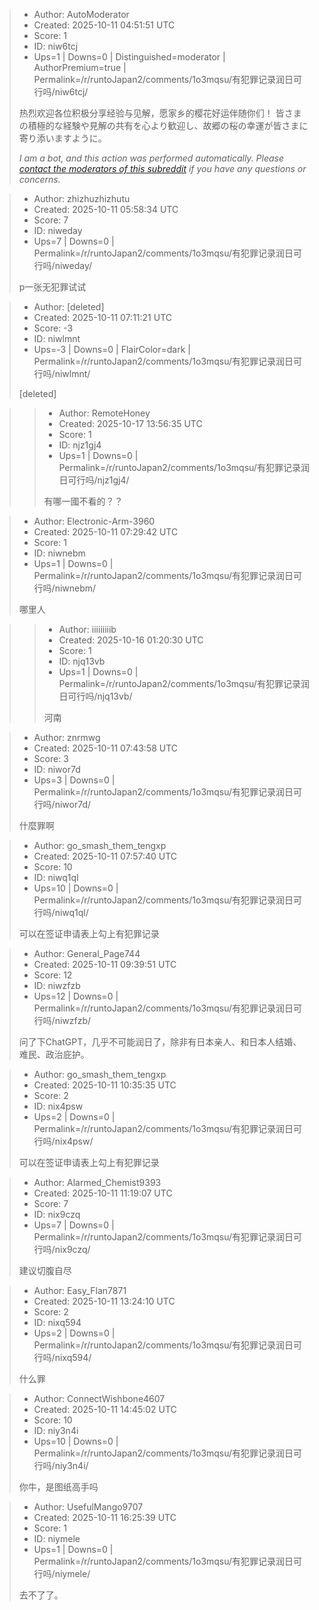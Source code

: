 > - Author: AutoModerator
> - Created: 2025-10-11 04:51:51 UTC
> - Score: 1
> - ID: niw6tcj
> - Ups=1 | Downs=0 | Distinguished=moderator | AuthorPremium=true | Permalink=/r/runtoJapan2/comments/1o3mqsu/有犯罪记录润日可行吗/niw6tcj/
>
> 热烈欢迎各位积极分享经验与见解，愿家乡的樱花好运伴随你们！
> 皆さまの積極的な経験や見解の共有を心より歓迎し、故郷の桜の幸運が皆さまに寄り添いますように。
> 
> *I am a bot, and this action was performed automatically. Please [contact the moderators of this subreddit](/message/compose/?to=/r/runtoJapan2) if you have any questions or concerns.*

> - Author: zhizhuzhizhutu
> - Created: 2025-10-11 05:58:34 UTC
> - Score: 7
> - ID: niweday
> - Ups=7 | Downs=0 | Permalink=/r/runtoJapan2/comments/1o3mqsu/有犯罪记录润日可行吗/niweday/
>
> p一张无犯罪试试

> - Author: [deleted]
> - Created: 2025-10-11 07:11:21 UTC
> - Score: -3
> - ID: niwlmnt
> - Ups=-3 | Downs=0 | FlairColor=dark | Permalink=/r/runtoJapan2/comments/1o3mqsu/有犯罪记录润日可行吗/niwlmnt/
>
> [deleted]

>> - Author: RemoteHoney
>> - Created: 2025-10-17 13:56:35 UTC
>> - Score: 1
>> - ID: njz1gj4
>> - Ups=1 | Downs=0 | Permalink=/r/runtoJapan2/comments/1o3mqsu/有犯罪记录润日可行吗/njz1gj4/
>>
>> 有哪一國不看的？？

> - Author: Electronic-Arm-3960
> - Created: 2025-10-11 07:29:42 UTC
> - Score: 1
> - ID: niwnebm
> - Ups=1 | Downs=0 | Permalink=/r/runtoJapan2/comments/1o3mqsu/有犯罪记录润日可行吗/niwnebm/
>
> 哪里人

>> - Author: iiiiiiiiib
>> - Created: 2025-10-16 01:20:30 UTC
>> - Score: 1
>> - ID: njq13vb
>> - Ups=1 | Downs=0 | Permalink=/r/runtoJapan2/comments/1o3mqsu/有犯罪记录润日可行吗/njq13vb/
>>
>> 河南

> - Author: znrmwg
> - Created: 2025-10-11 07:43:58 UTC
> - Score: 3
> - ID: niwor7d
> - Ups=3 | Downs=0 | Permalink=/r/runtoJapan2/comments/1o3mqsu/有犯罪记录润日可行吗/niwor7d/
>
> 什麼罪啊

> - Author: go_smash_them_tengxp
> - Created: 2025-10-11 07:57:40 UTC
> - Score: 10
> - ID: niwq1ql
> - Ups=10 | Downs=0 | Permalink=/r/runtoJapan2/comments/1o3mqsu/有犯罪记录润日可行吗/niwq1ql/
>
> 可以在签证申请表上勾上有犯罪记录

> - Author: General_Page744
> - Created: 2025-10-11 09:39:51 UTC
> - Score: 12
> - ID: niwzfzb
> - Ups=12 | Downs=0 | Permalink=/r/runtoJapan2/comments/1o3mqsu/有犯罪记录润日可行吗/niwzfzb/
>
> 问了下ChatGPT，几乎不可能润日了，除非有日本亲人、和日本人结婚、难民、政治庇护。

> - Author: go_smash_them_tengxp
> - Created: 2025-10-11 10:35:35 UTC
> - Score: 2
> - ID: nix4psw
> - Ups=2 | Downs=0 | Permalink=/r/runtoJapan2/comments/1o3mqsu/有犯罪记录润日可行吗/nix4psw/
>
> 可以在签证申请表上勾上有犯罪记录

> - Author: Alarmed_Chemist9393
> - Created: 2025-10-11 11:19:07 UTC
> - Score: 7
> - ID: nix9czq
> - Ups=7 | Downs=0 | Permalink=/r/runtoJapan2/comments/1o3mqsu/有犯罪记录润日可行吗/nix9czq/
>
> 建议切腹自尽

> - Author: Easy_Flan7871
> - Created: 2025-10-11 13:24:10 UTC
> - Score: 2
> - ID: nixq594
> - Ups=2 | Downs=0 | Permalink=/r/runtoJapan2/comments/1o3mqsu/有犯罪记录润日可行吗/nixq594/
>
> 什么罪

> - Author: ConnectWishbone4607
> - Created: 2025-10-11 14:45:02 UTC
> - Score: 10
> - ID: niy3n4i
> - Ups=10 | Downs=0 | Permalink=/r/runtoJapan2/comments/1o3mqsu/有犯罪记录润日可行吗/niy3n4i/
>
> 你牛，是图纸高手吗

> - Author: UsefulMango9707
> - Created: 2025-10-11 16:25:39 UTC
> - Score: 1
> - ID: niymele
> - Ups=1 | Downs=0 | Permalink=/r/runtoJapan2/comments/1o3mqsu/有犯罪记录润日可行吗/niymele/
>
> 去不了了。
